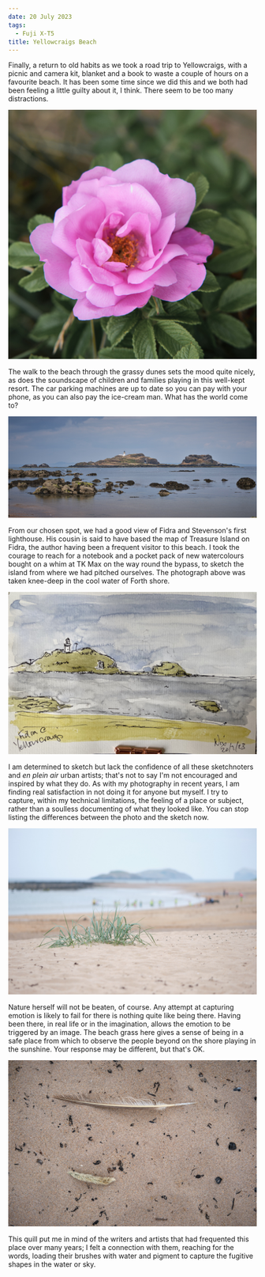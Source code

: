 ```yaml
---
date: 20 July 2023
tags:
  - Fuji X-T5
title: Yellowcraigs Beach
---
```


Finally, a return to old habits as we took a road trip to Yellowcraigs, with a picnic and camera kit, blanket and a book to waste a couple of hours on a favourite beach. It has been some time since we did this and we both had been feeling a little guilty about it, I think. There seem to be too many distractions.

![**Dog rose** X-T5, XF35 f2, f/4 at 1/250s](/img/DSF1259.jpg)

The walk to the beach through the grassy dunes sets the mood quite nicely, as does the soundscape of children and families playing in this well-kept resort. The car parking machines are up to date so you can pay with your phone, as you can also pay the ice-cream man. What has the world come to?

![**Fidra from Yellowcraigs**, X-T5, XF90 f2, f/8 at 1/250s](/img/DSF1239Panorama.jpg) 

From our chosen spot, we had a good view of Fidra and Stevenson's first lighthouse. His cousin is said to have based the map of Treasure Island on Fidra, the author having been a frequent visitor to this beach. I took the courage to reach for a notebook and a pocket pack of new watercolours bought on a whim at TK Max on the way round the bypass, to sketch the island from where we had pitched ourselves. The photograph above was taken knee-deep in the cool water of Forth shore.

![**Fidra from Yellowcraigs**, watercolour and fineliner](/img/IMG_0222.jpg)

I am determined to sketch but lack the confidence of all these sketchnoters and *en plein air* urban artists; that's not to say I'm not encouraged and inspired by what they do. As with my photography in recent years, I am finding real satisfaction in not doing it for anyone but myself. I try to capture, within my technical limitations, the feeling of a place or subject, rather than a soulless documenting of what they looked like. You can stop listing the differences between the photo and the sketch now.

![**Yellowcraigs beach** X-T5, XF90 f2, f/2 at 1/2000s](/img/DSF1241.jpg) 

Nature herself will not be beaten, of course. Any attempt at capturing emotion is likely to fail for there is nothing quite like being there. Having been there, in real life or in the imagination, allows the emotion to be triggered by an image. The beach grass here gives a sense of being in a safe place from which to observe the people beyond on the shore playing in the sunshine. Your response may be different, but that's OK. 

![**Stevenson's memory** X-T5, XF35 f2, f/2.8 at 1/1000s](/img/DSF1256.jpg) 

This quill put me in mind of the writers and artists that had frequented this place over many years; I felt a connection with them, reaching for the words, loading their brushes with water and pigment to capture the fugitive shapes in the water or sky.
